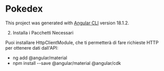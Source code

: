 # Pokedex

This project was generated with [Angular CLI](https://github.com/angular/angular-cli) version 18.1.2.

2. Installa i Pacchetti Necessari

Puoi installare HttpClientModule, che ti permetterà di fare richieste HTTP per ottenere dati dall'API:
- ng add @angular/material
- npm install --save @angular/material @angular/cdk
